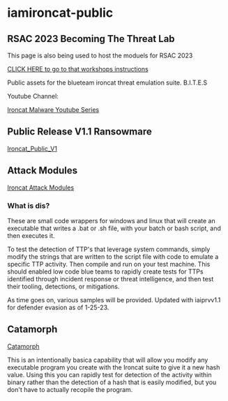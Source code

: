 # iamironcat-public

## RSAC 2023 Becoming The Threat Lab

This page is also being used to host the moduels for RSAC 2023

[CLICK HERE to go to that workshops instructions](/RSAC23-Become-The-Threat/README.md)


Public assets for the  blueteam ironcat threat emulation suite.
B.I.T.E.S

Youtube Channel:

[Ironcat Malware Youtube Series](https://youtube.com/playlist?list=PLle9BGvw9HqKWkUfmB9K-jcI_2UGCIVfB)


## Public Release V1.1 Ransowmare
[Ironcat_Public_V1](./ironcat_ransomware_v1/)


## Attack Modules

[Ironcat Attack Modules](./ironcat_attack/)

### What is dis?
These are small code wrappers for windows and linux that will create an executable that writes a .bat or .sh file, with your batch or bash script, and then executes it.

To test the detection of TTP's that leverage system commands, simply modify the strings that are written to the script file with code to emulate a specific TTP activity.  Then compile and run on your test machine.  This should enabled low code blue teams to rapidly create tests for TTPs identified through incident response or threat intelligence, and then test their tooling, detections, or mitigations.

As time goes on, various samples will be provided. Updated with iaiprvv1.1 for defender evasion as of 1-25-23.

## Catamorph

[Catamorph](./catamorph/)

This is an intentionally basica capability that will allow you modify any executable program you create with the Ironcat suite to give it a new hash value. Using this you can rapidly test for detection of the activity within binary rather than the detection of a hash that is easily modified, but you don't have to actually recopile the program.
